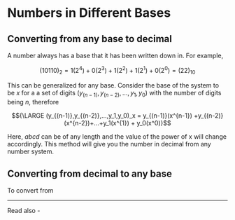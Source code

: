 # Numbers in Different Bases


## Converting from any base to decimal

A number always has a base that it has been written down in. For example,

$${ (10110)_2 = 1(2^4) + 0(2^3) + 1 (2^2) + 1(2^1)  + 0(2^0) = (22)_{10}}$$

This can be generalized for any base. Consider the base of the system to be *x* for a a set of digits ${(y_{(n-1)},y_{(n-2)},...,y_1,y_0)}$ with the number of digits being *n*, therefore

$${\LARGE (y_{(n-1)},y_{(n-2)},...,y_1,y_0)_x = y_{(n-1)}(x^{n-1}) +y_{(n-2)}(x^{n-2})+...+y_1(x^{1}) + y_0(x^0)}$$

Here, *abcd* can be of any length and the value of the power of x will change accordingly. This method will give you the number in decimal from any number system.


## Converting from decimal to any base

To convert from






---
Read also - 